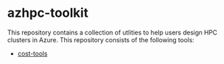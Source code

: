 # azhpc-toolkit
This repository contains a collection of utlities to help users design HPC clusters in Azure. This repository consists of the following tools: 
- [cost-tools](cost-tools/how-to.md)

